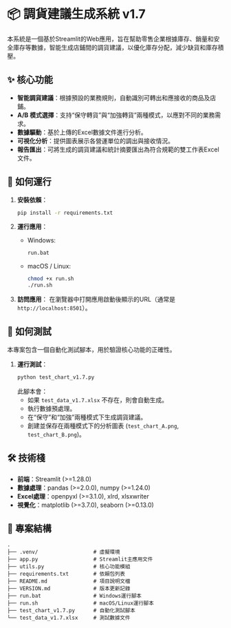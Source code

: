 # 📦 調貨建議生成系統 v1.7

本系統是一個基於Streamlit的Web應用，旨在幫助零售企業根據庫存、銷量和安全庫存等數據，智能生成店鋪間的調貨建議，以優化庫存分配，減少缺貨和庫存積壓。

## ✨ 核心功能

- **智能調貨建議**：根據預設的業務規則，自動識別可轉出和應接收的商品及店鋪。
- **A/B 模式選擇**：支持“保守轉貨”與“加強轉貨”兩種模式，以應對不同的業務需求。
- **數據驅動**：基於上傳的Excel數據文件進行分析。
- **可視化分析**：提供圖表展示各營運單位的調出與接收情況。
- **報告匯出**：可將生成的調貨建議和統計摘要匯出為符合規範的雙工作表Excel文件。

## 🚀 如何運行

1.  **安裝依賴**：
    ```bash
    pip install -r requirements.txt
    ```

2.  **運行應用**：
    - Windows:
      ```bash
      run.bat
      ```
    - macOS / Linux:
      ```bash
      chmod +x run.sh
      ./run.sh
      ```

3.  **訪問應用**：
    在瀏覽器中打開應用啟動後顯示的URL（通常是 `http://localhost:8501`）。

## 🧪 如何測試

本專案包含一個自動化測試腳本，用於驗證核心功能的正確性。

1.  **運行測試**：
    ```bash
    python test_chart_v1.7.py
    ```
    此腳本會：
    - 如果 `test_data_v1.7.xlsx` 不存在，則會自動生成。
    - 執行數據預處理。
    - 在“保守”和“加強”兩種模式下生成調貨建議。
    - 創建並保存在兩種模式下的分析圖表 (`test_chart_A.png`, `test_chart_B.png`)。

## 🛠️ 技術棧

- **前端**：Streamlit (>=1.28.0)
- **數據處理**：pandas (>=2.0.0), numpy (>=1.24.0)
- **Excel處理**：openpyxl (>=3.1.0), xlrd, xlsxwriter
- **視覺化**：matplotlib (>=3.7.0), seaborn (>=0.13.0)

## 📁 專案結構

```
.
├── .venv/                  # 虛擬環境
├── app.py                  # Streamlit主應用文件
├── utils.py                # 核心功能模組
├── requirements.txt        # 依賴包列表
├── README.md               # 項目說明文檔
├── VERSION.md              # 版本更新記錄
├── run.bat                 # Windows運行腳本
├── run.sh                  # macOS/Linux運行腳本
├── test_chart_v1.7.py      # 自動化測試腳本
└── test_data_v1.7.xlsx     # 測試數據文件
```